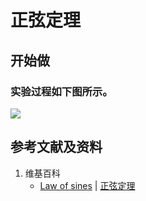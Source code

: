 # 正弦定理

## 开始做

### 实验过程如下图所示。

![](/images/欧几里得几何/三角学/三角恒等式/正弦定理/1a1.jpg)

## 参考文献及资料

1. 维基百科
	- [Law of sines](https://en.wikipedia.org/wiki/Law_of_sines) | [正弦定理](https://zh.wikipedia.org/wiki/正弦定理) 



